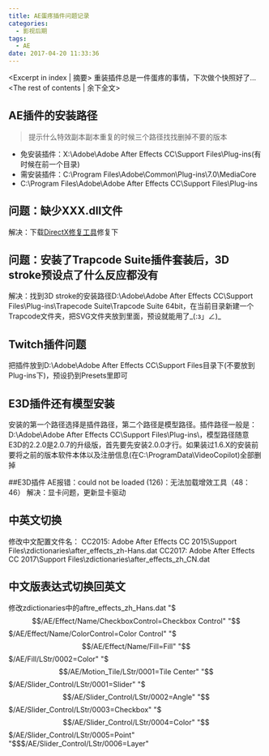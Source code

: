 ```yaml
---
title: AE蛋疼插件问题记录
categories:
  - 影视后期
tags:
  - AE
date: 2017-04-20 11:33:36
---
```


<Excerpt in index | 摘要> 
重装插件总是一件蛋疼的事情，下次做个快照好了...<!-- more -->
<The rest of contents | 余下全文>
## AE插件的安装路径
> 提示什么特效副本副本重复的时候三个路径找找删掉不要的版本

- 免安装插件：X:\Adobe\Adobe After Effects CC\Support Files\Plug-ins(有时候在前一个目录)
- 需安装插件：C:\Program Files\Adobe\Common\Plug-ins\7.0\MediaCore
- C:\Program Files\Adobe\Adobe After Effects CC\Support Files\Plug-ins

## 问题：缺少XXX.dll文件
解决：下载[DirectX修复工具](http://download.csdn.net/detail/vbcom/8651973)修复下


## 问题：安装了Trapcode Suite插件套装后，3D stroke预设点了什么反应都没有
解决：找到3D stroke的安装路径D:\Adobe\Adobe After Effects CC\Support Files\Plug-ins\Trapecode Suite\Trapcode Suite 64bit，在当前目录新建一个Trapcode文件夹，把SVG文件夹放到里面，预设就能用了_(:з」∠)_

## Twitch插件问题
把插件放到D:\Adobe\Adobe After Effects CC\Support Files目录下(不要放到Plug-ins下)，预设扔到Presets里即可

## E3D插件还有模型安装
安装的第一个路径选择是插件路径，第二个路径是模型路径。插件路径一般是：D:\Adobe\Adobe After Effects CC\Support Files\Plug-ins\，模型路径随意
E3D的2.2.0是2.0.7的升级版，首先要先安装2.0.0才行。如果装过1.6.X的安装前要将之前的版本软件本体以及注册信息(在C:\ProgramData\VideoCopilot)全部删掉

##E3D插件 AE报错：could not be loaded (126)：无法加载增效工具（48：46）
解决：显卡问题，更新显卡驱动

## 中英文切换
修改中文配置文件名：
CC2015:    Adobe After Effects CC 2015\Support Files\zdictionaries\after_effects_zh-Hans.dat
CC2017:    Adobe After Effects CC 2017\Support Files\zdictionaries\after_effects_zh_CN.dat

## 中文版表达式切换回英文
修改zdictionaries中的aftre_effects_zh_Hans.dat
"$$$/AE/Effect/Name/CheckboxControl=Checkbox Control"
"$$$/AE/Effect/Name/ColorControl=Color Control"
"$$$/AE/Effect/Name/Fill=Fill"
"$$$/AE/Fill/LStr/0002=Color"
"$$$/AE/Motion_Tile/LStr/0001=Tile Center"
"$$$/AE/Slider_Control/LStr/0001=Slider"
"$$$/AE/Slider_Control/LStr/0002=Angle"
"$$$/AE/Slider_Control/LStr/0003=Checkbox"
"$$$/AE/Slider_Control/LStr/0004=Color"
"$$$/AE/Slider_Control/LStr/0005=Point"
"$$$/AE/Slider_Control/LStr/0006=Layer"

